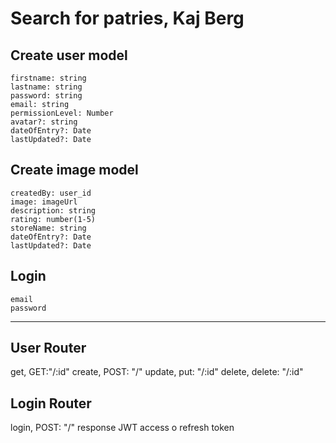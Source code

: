 # Search for patries, Kaj Berg

## Create user model

    firstname: string
    lastname: string
    password: string
    email: string
    permissionLevel: Number
    avatar?: string
    dateOfEntry?: Date
    lastUpdated?: Date

## Create image model
    createdBy: user_id
    image: imageUrl
    description: string
    rating: number(1-5)
    storeName: string
    dateOfEntry?: Date
    lastUpdated?: Date

## Login

    email
    password

----

## User Router

get, GET:"/:id"
create, POST: "/"
update, put: "/:id"
delete, delete: "/:id"

## Login Router

login, POST: "/"
response JWT access o refresh token

